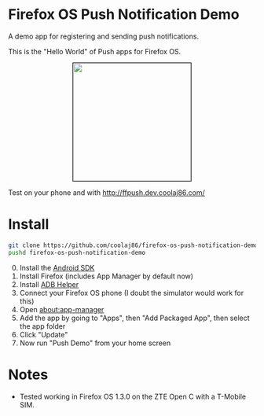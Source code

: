 Firefox OS Push Notification Demo
===================

A demo app for registering and sending push notifications.

This is the "Hello World" of Push apps for Firefox OS.

<center>
<img src="http://i.imgur.com/3hdIkMN.png" style="border: 1px solid black; width: 240px" width="240" border="1">
</center>

Test on your phone and with <http://ffpush.dev.coolaj86.com/>

Install
=======

```bash
git clone https://github.com/coolaj86/firefox-os-push-notification-demo.git
pushd firefox-os-push-notification-demo
```

0. Install the [Android SDK](http://developer.android.com/sdk/installing/index.html?pkg=tools)
0. Install Firefox (includes App Manager by default now)
0. Install [ADB Helper](https://ftp.mozilla.org/pub/mozilla.org/labs/fxos-simulator/)
0. Connect your Firefox OS phone (I doubt the simulator would work for this)
0. Open [about:app-manager](about:app-manager)
0. Add the app by going to "Apps", then "Add Packaged App", then select the app folder
0. Click "Update"
0. Now run "Push Demo" from your home screen

Notes
=====

  * Tested working in Firefox OS 1.3.0 on the ZTE Open C with a T-Mobile SIM.
